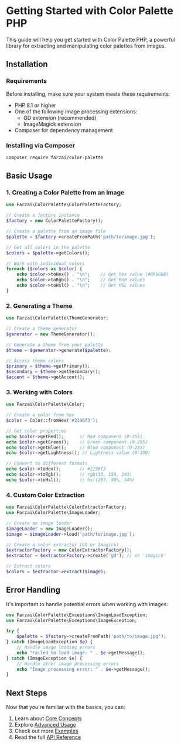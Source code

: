 # Getting Started with Color Palette PHP

This guide will help you get started with Color Palette PHP, a powerful library for extracting and manipulating color palettes from images.

## Installation

### Requirements

Before installing, make sure your system meets these requirements:

- PHP 8.1 or higher
- One of the following image processing extensions:
  - GD extension (recommended)
  - ImageMagick extension
- Composer for dependency management

### Installing via Composer

```bash
composer require farzai/color-palette
```

## Basic Usage

### 1. Creating a Color Palette from an Image

```php
use Farzai\ColorPalette\ColorPaletteFactory;

// Create a factory instance
$factory = new ColorPaletteFactory();

// Create a palette from an image file
$palette = $factory->createFromPath('path/to/image.jpg');

// Get all colors in the palette
$colors = $palette->getColors();

// Work with individual colors
foreach ($colors as $color) {
    echo $color->toHex() . "\n";    // Get hex value (#RRGGBB)
    echo $color->toRgb() . "\n";    // Get RGB values
    echo $color->toHsl() . "\n";    // Get HSL values
}
```

### 2. Generating a Theme

```php
use Farzai\ColorPalette\ThemeGenerator;

// Create a theme generator
$generator = new ThemeGenerator();

// Generate a theme from your palette
$theme = $generator->generate($palette);

// Access theme colors
$primary = $theme->getPrimary();
$secondary = $theme->getSecondary();
$accent = $theme->getAccent();
```

### 3. Working with Colors

```php
use Farzai\ColorPalette\Color;

// Create a color from hex
$color = Color::fromHex('#2196f3');

// Get color properties
echo $color->getRed();      // Red component (0-255)
echo $color->getGreen();    // Green component (0-255)
echo $color->getBlue();     // Blue component (0-255)
echo $color->getLightness(); // Lightness value (0-100)

// Convert to different formats
echo $color->toHex();       // #2196f3
echo $color->toRgb();       // rgb(33, 150, 243)
echo $color->toHsl();       // hsl(207, 90%, 54%)
```

### 4. Custom Color Extraction

```php
use Farzai\ColorPalette\ColorExtractorFactory;
use Farzai\ColorPalette\ImageLoader;

// Create an image loader
$imageLoader = new ImageLoader();
$image = $imageLoader->load('path/to/image.jpg');

// Create a color extractor (GD or Imagick)
$extractorFactory = new ColorExtractorFactory();
$extractor = $extractorFactory->create('gd'); // or 'imagick'

// Extract colors
$colors = $extractor->extract($image);
```

## Error Handling

It's important to handle potential errors when working with images:

```php
use Farzai\ColorPalette\Exceptions\ImageLoadException;
use Farzai\ColorPalette\Exceptions\ImageException;

try {
    $palette = $factory->createFromPath('path/to/image.jpg');
} catch (ImageLoadException $e) {
    // Handle image loading errors
    echo "Failed to load image: " . $e->getMessage();
} catch (ImageException $e) {
    // Handle other image processing errors
    echo "Image processing error: " . $e->getMessage();
}
```

## Next Steps

Now that you're familiar with the basics, you can:

1. Learn about [Core Concepts](core-concepts.md)
2. Explore [Advanced Usage](advanced-usage/README.md)
3. Check out more [Examples](examples/README.md)
4. Read the full [API Reference](api/README.md) 